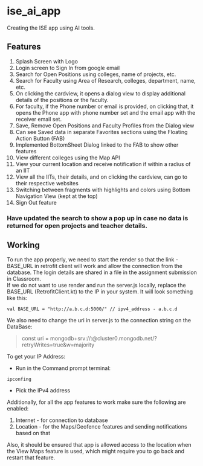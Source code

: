 # ise_ai_app
Creating the ISE app using AI tools.

## Features
1. Splash Screen with Logo
2. Login screen to Sign In from google email
3. Search for Open Positions using colleges, name of projects, etc.
4. Search for Faculty using Area of Research, colleges, department, name, etc.
5. On clicking the cardview, it opens a dialog view to display additional details of the positions or the faculty.
6. For faculty, if the Phone number or email is provided, on clicking that, it opens the Phone app with phone number set and the email app with the receiver email set.
7. Save, Remove Open Positions and Faculty Profiles from the Dialog view
8. Can see Saved data in separate Favorites sections using the Floating Action Button (FAB)
9. Implemented BottomSheet Dialog linked to the FAB to show other features
10. View different colleges using the Map API
11. View your current location and receive notification if within a radius of an IIT
12. View all the IITs, their details, and on clicking the cardview, can go to their respective websites
13. Switching between fragments with highlights and colors using Bottom Navigation View (kept at the top)
14. Sign Out feature

### Have updated the search to show a pop up in case no data is returned for open projects and teacher details.

## Working
To run the app properly, we need to start the render so that the link - BASE_URL in retrofit client will work and allow the connection from the database. The login details are shared in a file in the assignment submission in Classroom.  
If we do not want to use render and run the server.js locally, replace the BASE_URL (RetrofitClient.kt) to the IP in your system.
It will look something like this:
```
val BASE_URL = "http://a.b.c.d:5000/" // ipv4_address - a.b.c.d
```
We also need to change the uri in server.js to the connection string on the DataBase:
> const uri = mongodb+srv://<username>:<password>@cluster0.mongodb.net/<dbname>?retryWrites=true&w=majority  

To get your IP Address:
- Run in the Command prompt terminal:
```
ipconfing
```
- Pick the IPv4 address
  
Additionally, for all the app features to work make sure the following are enabled:
1. Internet - for connection to database
2. Location - for the Maps/Geofence features and sending notifications based on that  

Also, it should be ensured that app is allowed access to the location when the View Maps feature is used, which might require you to go back and restart that feature.
